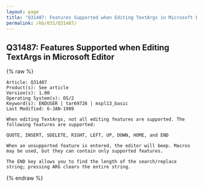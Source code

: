 ```yaml
---
layout: page
title: "Q31487: Features Supported when Editing TextArgs in Microsoft Editor"
permalink: /kb/031/Q31487/
---
```


## Q31487: Features Supported when Editing TextArgs in Microsoft Editor

{% raw %}

	Article: Q31487
	Product(s): See article
	Version(s): 1.00
	Operating System(s): OS/2
	Keyword(s): ENDUSER | tar69726 | mspl13_basic
	Last Modified: 6-JAN-1989
	
	When editing TextArgs, not all editing features are supported. The
	following features are supported:
	
	QUOTE, INSERT, SDELETE, RIGHT, LEFT, UP, DOWN, HOME, and END
	
	When an unsupported feature is entered, the editor will beep. Macros
	may be used, but they can contain only supported features.
	
	The END key allows you to find the length of the search/replace
	string; pressing ARG clears the entire string.

{% endraw %}
